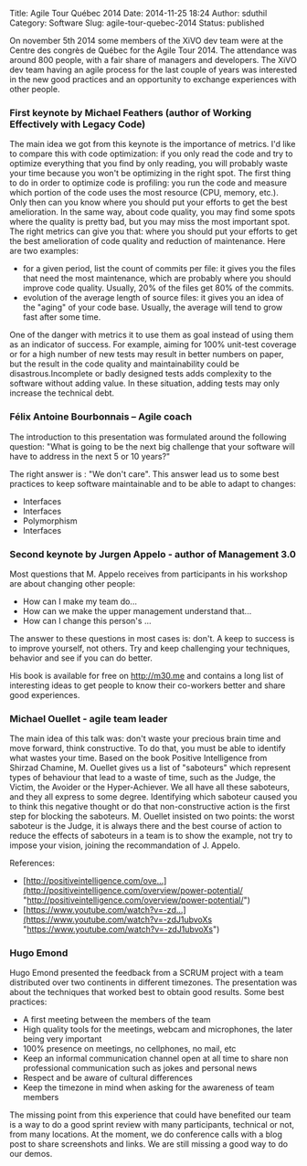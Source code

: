 Title: Agile Tour Québec 2014
Date: 2014-11-25 18:24
Author: sduthil
Category: Software
Slug: agile-tour-quebec-2014
Status: published

On november 5th 2014 some members of the XiVO dev team were at the
Centre des congrès de Québec for the Agile Tour 2014. The attendance was
around 800 people, with a fair share of managers and developers. The
XiVO dev team having an agile process for the last couple of years was
interested in the new good practices and an opportunity to exchange
experiences with other people.

### First keynote by Michael Feathers (author of Working Effectively with Legacy Code)

The main idea we got from this keynote is the importance of metrics. I'd
like to compare this with code optimization: if you only read the code
and try to optimize everything that you find by only reading, you will
probably waste your time because you won't be optimizing in the right
spot. The first thing to do in order to optimize code is profiling: you
run the code and measure which portion of the code uses the most
resource (CPU, memory, etc.). Only then can you know where you should
put your efforts to get the best amelioration. In the same way, about
code quality, you may find some spots where the quality is pretty bad,
but you may miss the most important spot. The right metrics can give you
that: where you should put your efforts to get the best amelioration of
code quality and reduction of maintenance. Here are two examples:

-   for a given period, list the count of commits per file: it gives you
    the files that need the most maintenance, which are probably where
    you should improve code quality. Usually, 20% of the files get 80%
    of the commits.
-   evolution of the average length of source files: it gives you an
    idea of the "aging" of your code base. Usually, the average will
    tend to grow fast after some time.

One of the danger with metrics it to use them as goal instead of using
them as an indicator of success. For example, aiming for 100% unit-test
coverage or for a high number of new tests may result in better numbers
on paper, but the result in the code quality and maintainability could
be disastrous.Incomplete or badly designed tests adds complexity to the
software without adding value. In these situation, adding tests may only
increase the technical debt.

### Félix Antoine Bourbonnais – Agile coach

The introduction to this presentation was formulated around the
following question: "What is going to be the next big challenge that
your software will have to address in the next 5 or 10 years?"

The right answer is : "We don't care". This answer lead us to some best
practices to keep software maintainable and to be able to adapt to
changes:

-   Interfaces
-   Interfaces
-   Polymorphism
-   Interfaces

### Second keynote by Jurgen Appelo - author of Management 3.0

Most questions that M. Appelo receives from participants in his workshop
are about changing other people:

-   How can I make my team do...
-   How can we make the upper management understand that...
-   How can I change this person's ...

The answer to these questions in most cases is: don't. A keep to success
is to improve yourself, not others. Try and keep challenging your
techniques, behavior and see if you can do better.

His book is available for free on <http://m30.me> and contains a long
list of interesting ideas to get people to know their co-workers better
and share good experiences.

### Michael Ouellet - agile team leader

The main idea of this talk was: don't waste your precious brain time and
move forward, think constructive. To do that, you must be able to
identify what wastes your time. Based on the book Positive Intelligence
from Shirzad Chamine, M. Ouellet gives us a list of "saboteurs" which
represent types of behaviour that lead to a waste of time, such as the
Judge, the Victim, the Avoider or the Hyper-Achiever. We all have all
these saboteurs, and they all express to some degree. Identifying which
saboteur caused you to think this negative thought or do that
non-constructive action is the first step for blocking the saboteurs. M.
Ouellet insisted on two points: the worst saboteur is the Judge, it is
always there and the best course of action to reduce the effects of
saboteurs in a team is to show the example, not try to impose your
vision, joining the recommandation of J. Appelo.

References:

-   [http://positiveintelligence.com/ove...](http://positiveintelligence.com/overview/power-potential/ "http://positiveintelligence.com/overview/power-potential/")
-   [https://www.youtube.com/watch?v=-zd...](https://www.youtube.com/watch?v=-zdJ1ubvoXs "https://www.youtube.com/watch?v=-zdJ1ubvoXs")

### Hugo Emond

Hugo Emond presented the feedback from a SCRUM project with a team
distributed over two continents in different timezones. The presentation
was about the techniques that worked best to obtain good results. Some
best practices:

-   A first meeting between the members of the team
-   High quality tools for the meetings, webcam and microphones, the
    later being very important
-   100% presence on meetings, no cellphones, no mail, etc
-   Keep an informal communication channel open at all time to share non
    professional communication such as jokes and personal news
-   Respect and be aware of cultural differences
-   Keep the timezone in mind when asking for the awareness of team
    members

The missing point from this experience that could have benefited our
team is a way to do a good sprint review with many participants,
technical or not, from many locations. At the moment, we do conference
calls with a blog post to share screenshots and links. We are still
missing a good way to do our demos.

</p>

